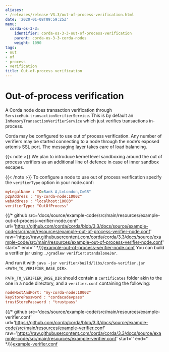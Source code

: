 ```yaml
---
aliases:
- /releases/release-V3.3/out-of-process-verification.html
date: '2020-01-08T09:59:25Z'
menu:
  corda-os-3-3:
    identifier: corda-os-3-3-out-of-process-verification
    parent: corda-os-3-3-corda-nodes
    weight: 1090
tags:
- out
- of
- process
- verification
title: Out-of-process verification
---
```



# Out-of-process verification

A Corda node does transaction verification through `ServiceHub.transactionVerifierService`. This is by default an
`InMemoryTransactionVerifierService` which just verifies transactions in-process.

Corda may be configured to use out of process verification. Any number of verifiers may be started connecting to a node
through the node’s exposed artemis SSL port. The messaging layer takes care of load balancing.

{{< note >}}
We plan to introduce kernel level sandboxing around the out of process verifiers as an additional line of
defence in case of inner sandbox escapes.

{{< /note >}}
To configure a node to use out of process verification specify the `verifierType` option in your node.conf:

```cfg
myLegalName : "O=Bank A,L=London,C=GB"
p2pAddress : "my-corda-node:10002"
webAddress : "localhost:10003"
verifierType: "OutOfProcess"

```
{{/* github src='docs/source/example-code/src/main/resources/example-out-of-process-verifier-node.conf' url='https://github.com/corda/corda/blob/3.3/docs/source/example-code/src/main/resources/example-out-of-process-verifier-node.conf' raw='https://raw.githubusercontent.com/corda/corda/3.3/docs/source/example-code/src/main/resources/example-out-of-process-verifier-node.conf' start='' end='' */}}[example-out-of-process-verifier-node.conf](https://github.com/corda/corda/blob/release/os/3.3/docs/source/example-code/src/main/resources/example-out-of-process-verifier-node.conf)
You can build a verifier jar using `./gradlew verifier:standaloneJar`.

And run it with `java -jar verifier/build/libs/corda-verifier.jar <PATH_TO_VERIFIER_BASE_DIR>`.

`PATH_TO_VERIFIER_BASE_DIR` should contain a `certificates` folder akin to the one in a node directory, and a
`verifier.conf` containing the following:

```cfg
nodeHostAndPort: "my-corda-node:10002"
keyStorePassword : "cordacadevpass"
trustStorePassword : "trustpass"
```
{{/* github src='docs/source/example-code/src/main/resources/example-verifier.conf' url='https://github.com/corda/corda/blob/3.3/docs/source/example-code/src/main/resources/example-verifier.conf' raw='https://raw.githubusercontent.com/corda/corda/3.3/docs/source/example-code/src/main/resources/example-verifier.conf' start='' end='' */}}[example-verifier.conf](https://github.com/corda/corda/blob/release/os/3.3/docs/source/example-code/src/main/resources/example-verifier.conf)
